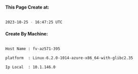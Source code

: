 
   
#### This Page Create at:

```bash

2023-10-25 - 16:47:25 UTC

```

#### Create By Machine:

```bash

Host Name : fv-az571-395

platform  : Linux-6.2.0-1014-azure-x86_64-with-glibc2.35

Ip Local  : 10.1.146.0

```

